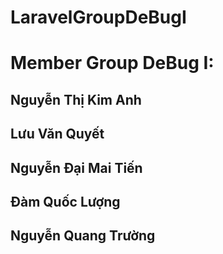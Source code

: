 # LaravelGroupDeBugI
# Member Group DeBug I:
## Nguyễn Thị Kim Anh
## Lưu Văn Quyết
## Nguyễn Đại Mai Tiến
## Đàm Quốc Lượng
## Nguyễn Quang Trường
